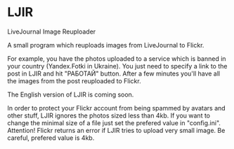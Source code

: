 # LJIR
LiveJournal Image Reuploader

A small program which reuploads images from LiveJournal to Flickr. 

For example, you have the photos uploaded to a service which is banned in your country (Yandex.Fotki in Ukraine). You just need to specify a link to the post in LJIR and hit "РАБОТАЙ" button. After a few minutes  you'll have all the images from the post reuploaded to Flickr.

The English version of LJIR is coming soon.

In order to protect your Flickr account from being spammed by avatars and other stuff, LJIR  ignores the photos sized less than 4kb.  If you want to change the minimal size of a file just set the prefered value in "config.ini". Attention! Flickr returns an error if LJIR tries to upload very small image. Be careful, prefered value is 4kb. 
